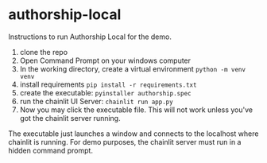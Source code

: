 # authorship-local

 Instructions to run Authorship Local for the demo.

 1. clone the repo
 2. Open Command Prompt on your windows computer
 3. In the working directory, create a virtual environment `python -m venv venv`
 4. install requirements `pip install -r requirements.txt`
 5. create the executable: `pyinstaller authorship.spec`
 6. run the chainlit UI Server: `chainlit run app.py`
 7. Now you may click the executable file. This will not work unless you've got the chainlit server running.

The executable just launches a window and connects to the localhost where chainlit is running. For demo purposes, the chainlit server must run in a hidden command prompt.
